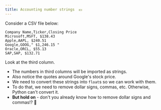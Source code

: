 ```yaml
---
title: Accounting number strings  💵
---
```


Consider a CSV file below:

```
Company Name,Ticker,Closing Price
Microsoft,MSFT, $138.43
Apple,AAPL, $240.51
Google,GOOG," $1,246.15 "
Oracle,ORCL, $55.13
SAP,SAP, $132.71
```

Look at the third column.

- The numbers in third columns will be imported as strings.
- Also notice the quotes around Google's stock price.
- We need to convert these strings into `float`s so we can work with them.
- To do that, we need to remove dollar signs, commas, etc. Otherwise, Python can't convert it.
- **But hold on** - don't you already know how to remove dollar signs and commas!? 🎃
